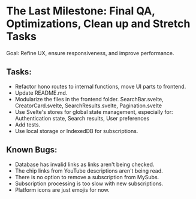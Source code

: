 # The Last Milestone: Final QA, Optimizations, Clean up and Stretch Tasks

Goal: Refine UX, ensure responsiveness, and improve performance.

## Tasks:

  - Refactor hono routes to internal functions, move UI parts to frontend.
  - Update README.md.
  - Modularize the files in the frontend folder. SearchBar.svelte, CreatorCard.svelte, SearchResults.svelte, Pagination.svelte
  - Use Svelte's stores for global state management, especially for: Authentication state, Search results, User preferences
  - Add tests.
  - Use local storage or IndexedDB for subscriptions.

## Known Bugs:

  - Database has invalid links as links aren't being checked.
  - The chip links from YouTube descriptions aren't being read.
  - There is no option to remove a subscription from MySubs.
  - Subscription processing is too slow with new subscriptions.
  - Platform icons are just emojis for now.
